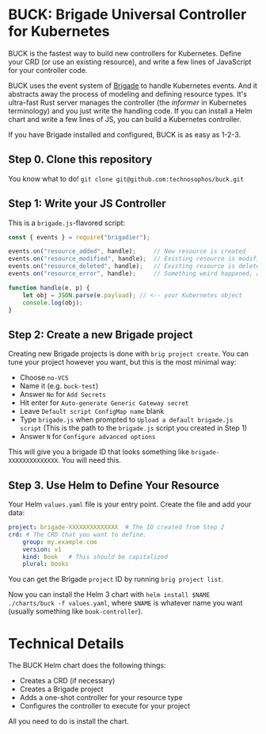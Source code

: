 # BUCK: Brigade Universal Controller for Kubernetes

BUCK is the fastest way to build new controllers for Kubernetes. Define your CRD (or use an existing resource), and write a few lines of JavaScript for your controller code.

BUCK uses the event system of [Brigade](https://brigade.sh) to handle Kubernetes events. And it abstracts away the process of modeling and defining resource types. It's ultra-fast Rust server manages the controller (the _informer_ in Kubernetes terminology) and you just write the handling code. If you can install a Helm chart and write a few lines of JS, you can build a Kubernetes controller.

If you have Brigade installed and configured, BUCK is as easy as 1-2-3.

## Step 0. Clone this repository

You know what to do! `git clone git@github.com:technosophos/buck.git`

## Step 1: Write your JS Controller

This is a `brigade.js`-flavored script:

```javascript
const { events } = require("brigadier");

events.on("resource_added", handle);     // New resource is created
events.on("resource_modified", handle);  // Existing resource is modified
events.on("resource_deleted", handle);   // Existing resource is deleted
events.on("resource_error", handle);     // Something weird happened, and we think you should know about it

function handle(e, p) {
    let obj = JSON.parse(e.payload); // <-- your Kubernetes object
    console.log(obj);
}
```

## Step 2: Create a new Brigade project

Creating new Brigade projects is done with `brig project create`. You can tune your project however you want, but this is the most minimal way:

- Choose `no-VCS`
- Name it (e.g. `buck-test`)
- Answer `No` for `Add Secrets`
- Hit enter for `Auto-generate Generic Gateway secret`
- Leave `Default script ConfigMap name` blank
- Type `brigade.js` when prompted to `Upload a default brigade.js script` (This is the path to the `brigade.js` script you created in Step 1)
- Answer `N` for `Configure advanced options`

This will give you a brigade ID that looks something like `brigade-XXXXXXXXXXXXXX`. You will need this.

## Step 3. Use Helm to Define Your Resource

Your Helm `values.yaml` file is your entry point. Create the file and add your data:

```yaml
project: brigade-XXXXXXXXXXXXXX  # The ID created from Step 2
crd: # The CRD that you want to define.
    group: my.example.com
    version: v1
    kind: Book   # This should be capitalized
    plural: books
```

You can get the Brigade `project` ID by running `brig project list`.

Now you can install the Helm 3 chart with `helm install $NAME ./charts/buck -f values.yaml`, where `$NAME` is whatever name you want (usually something like `book-controller`).

# Technical Details

The BUCK Helm chart does the following things:

- Creates a CRD (if necessary)
- Creates a Brigade project
- Adds a one-shot controller for your resource type
- Configures the controller to execute for your project

All you need to do is install the chart.